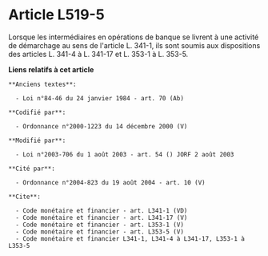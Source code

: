 # Article L519-5

Lorsque les intermédiaires en opérations de banque se livrent à une activité de démarchage au sens de l'article L. 341-1, ils
sont soumis aux dispositions des articles L. 341-4 à L. 341-17 et L. 353-1 à L. 353-5.

**Liens relatifs à cet article**

	**Anciens textes**:

	  - Loi n°84-46 du 24 janvier 1984 - art. 70 (Ab)

	**Codifié par**:

	  - Ordonnance n°2000-1223 du 14 décembre 2000 (V)

	**Modifié par**:

	  - Loi n°2003-706 du 1 août 2003 - art. 54 () JORF 2 août 2003

	**Cité par**:

	  - Ordonnance n°2004-823 du 19 août 2004 - art. 10 (V)

	**Cite**:

	  - Code monétaire et financier - art. L341-1 (VD)
	  - Code monétaire et financier - art. L341-17 (V)
	  - Code monétaire et financier - art. L353-1 (V)
	  - Code monétaire et financier - art. L353-5 (V)
	  - Code monétaire et financier L341-1, L341-4 à L341-17, L353-1 à L353-5
